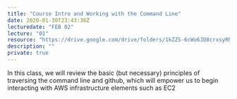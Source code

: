 ```yaml
---
title: "Course Intro and Working with the Command Line"
date: 2020-01-30T23:43:38Z
lecturedate: "FEB 02"
lecture: "01"
resource: "https://drive.google.com/drive/folders/1kZZS-6cWo6JD8crxsyRNidz-02PnRjDO"
description: ""
private: true
---
```


In this class, we will review the basic (but necessary) principles of traversing the command line and github, which will empower us to begin interacting with AWS infrastructure elements such as EC2
